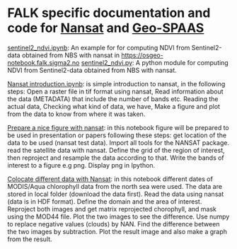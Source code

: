 # FALK specific documentation and code for [Nansat](https://nansat.readthedocs.io/en/latest/) and [Geo-SPAAS](https://github.com/nansencenter/django-geo-spaas)

[sentinel2_ndvi.ipynb](sentinel2_ndvi.ipynb): An example for for computing NDVI from Sentinel2-data obtained from NBS with nansat in https://osgeo-notebook.falk.sigma2.no 
[sentinel2_ndvi.py](sentinel2_ndvi.py): A python module for computing NDVI from Sentinel2-data obtained from NBS with nansat.

[Nansat introduction.ipynb](https://github.com/NINAnor/FALK/blob/master/Nansat_Geo-SPAAS/Nansat%20introduction.ipynb): is simple introduction to nansat, in the following steps:
Open a raster file in tif format using nansat,
Read information about the data (METADATA) that include the number of bands etc.
Reading the actual data,
Checking what kind of data, we have, 
Make a figure and plot from the data to know from where it was taken.

[Prepare a nice figure with nansat](https://github.com/NINAnor/FALK/blob/master/Nansat_Geo-SPAAS/Nansat%20Use%20Case%2001.ipynb): in this notebook figure will be prepared to be used in presentation or papers following these steps: get location of the data to be used (nansat test data). Import all tools for the NANSAT package. read the satellite data with nansat. Define the grid of the region of interest, then reproject and resample the data according to that. Write the bands of interest to a figure e.g png. Display png in Ipython.

[Colocate different data with Nansat](https://github.com/NINAnor/FALK/blob/master/Nansat_Geo-SPAAS/Nansat_use_case2.ipynb): in this notebook different dates of MODIS/Aqua chlorophyll data from the north sea were used. The data are stored in local folder (download the data first). Read the data using nansat (data is in HDF format). Define the domain and the area of interest. Reproject both images and get matrix reprojected chorophyll, and mask using the MOD44 file. Plot the two images to see the difference. Use numpy to replace negative values (clouds) by NAN. Find the difference between the two images by subtraction. Plot the result image and also make a graph from the result. 

